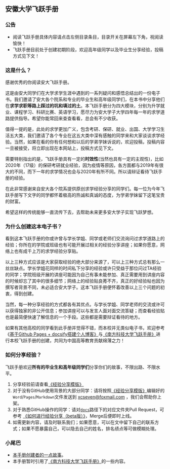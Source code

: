 ## 安徽大学飞跃手册

### 公告

* 阅读飞跃手册具体内容请点击左侧目录条目，目录开关在屏幕左下角，祝阅读愉快！
* 飞跃手册目前处于创建初期阶段，欢迎高年级同学以及毕业生分享经验，投稿方式见下文！

### 这是什么？

感谢优秀的你阅读安大飞跃手册。

这是由安大同学们在大学求学生涯中遇到的一系列疑问和感悟总结出的一份电子书。我们邀请了安大各个院系和专业的毕业生和高年级同学们，在本书中分享他们在**求学求职等路上踩过的坑和填过的土**。本飞跃手册分为四大模块，分别为升学就业、课程学习、科研比赛、英语学习，愿尽力为安大学子大学四年每一年的求学道路提供指导。希望你能常回来查查看看，总会有不少收获。

值得一提的是，此处的求学更加广义，包含考研、保研、就业、出国、大学学习生活五大类，我们邀请了各个专业在这五大类中深有感触的同学来和大家谈谈求学经验。当然，如果在看的你有任何想和以后的学弟学妹诉说的，欢迎投稿，投稿内容一旦被接受，将立即出现在本网站上，投稿方式见下文。

需要特别指出的是，飞跃手册具有一定的**时效性**(当然也具有一定的主观性)，比如2020年（17级）的保研考研就业经验，因为疫情等原因，各方面都与2019年有很大的不同，而下一年的求学情况也会与2020年有所不同。所以请辩证看待飞跃手册的经验。

在此非常感谢来自安大各个院系提供原创求学经验分享的同学们。每一位为今年飞跃手册写下文字的同学都怀着极高的热诚和真诚的态度，为学弟学妹留下这笔宝贵的财富。

希望这样的传统能够一直流传下去，去帮助未来更多安大学子实现飞跃梦想。

### 为什么创建这本电子书？

看到这本飞跃手册的你或许曾与学长学姐、同学或老师们交流询问过求学道路上的经验；你所在的学院或班级也有可能开展过相关的经验分享讲座；如果你愿意，网络上也有成千上万的求学经验分享贴。

以上三种方式应该是大家获取经验的绝大部分来源了，可以上三种方式总有那么一丝丝缺点。学长学姐花同样的时间私下分享的经验或许只受益于那位问过TA经验的同学；学院班级开展的讲座可能因为自己有事未能参加、真正需要用到讲座内容的时候却忘了其中的很多细节；网络上的经验贴良莠不齐，真正的好经验帖也因为撰写者背景不同，未必适合安大学子。这本飞跃手册便怀着改善以上三个问题的初衷，得到创建。

当然，每一种分享经验的方式都各有其优点。与学长学姐、同学老师的交流或许可以获得独家的非公开信息；参加讲座可以与发言人面对面交流答疑；而查看经验贴也是最简便快速了解信息的一个手段。这些都是需要辩证看待的地方。

如果有其他高校的同学看到此手册并觉得不错，而本校并无类似电子书，欢迎参考《[基于Github Pages + docsify搭建个人博客》](https://zhuanlan.zhihu.com/p/101126727)与[《南方科技大学飞跃手册》](https://sustech-application.github.io/2020-Fall/#/)进行本校飞跃手册的创建，共同为中国高等教育贡献绵薄之力！

### 如何分享经验？

飞跃手册欢迎**所有的毕业生和高年级同学们**分享你们的故事，不限出路、不限水平。

1. 分享经验前请查看[《经验分享模版》](经验分享模板.md)
2. 对于没有GitHub使用背景的大部分同学：请将按照[《经验分享模版》](经验分享模板.md)编辑好的`Word`/`Pages`/`Markdown`文件发送到 xcseven@foxmail.com ，我们会帮助你上架。
3. 对于熟悉GitHub操作的同学：请对[`docs`](https://github.com/xiaohai99/ahuf/tree/main/docs)路径下的对应文件夹Pull Request，可参考 [《如何进行经验分享（beta版）》](如何进行经验分享.md)，Merge后便即时上线。
4. 如需更新内容，请及时联系我们；如果愿意，可以在文中留下自己的联系方式；如果不愿暴露自己，可以隐去自己的姓名，排名绩点等可做模糊处理。

### 小尾巴

* [ 本手册创建者的一点故事](404)。
* 本手册暂时引用了[《南方科技大学飞跃手册》](https://sustech-application.github.io/2020-Fall/#/)的一些内容。
